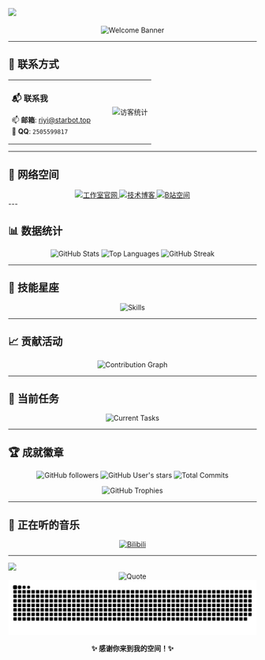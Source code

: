 <!-- 保留精彩的顶部设计 -->
<img src="https://capsule-render.vercel.app/api?type=venom&height=200&text=RIYI-STAR&fontSize=70&color=0:FFD700,50:9370DB,100:DDA0DD&stroke=FFD700&strokeWidth=2&animation=fadeIn&fontAlignY=35&desc=✨%20STAR+STADIO%20✨&descAlignY=55&descSize=20" />

<img src="https://user-images.githubusercontent.com/73097560/115834477-dbab4500-a447-11eb-908a-139a6edaec5c.gif" width="100%" height="2" />

<div align="center">

<img src="https://readme-typing-svg.herokuapp.com?font=Orbitron&size=30&duration=3000&pause=1000&color=FFD700&center=true&vCenter=true&multiline=true&width=600&height=100&lines=Welcome+to+my+Github!;🌟+RIYI-STAR+🌟;" alt="Welcome Banner" />

</div>

---

## 💫 联系方式

<div align="center">
<table>
<tr>
<td width="60%" align="left">

### 📬 联系我
📫 **邮箱**: [riyi@starbot.top](mailto:riyi@starbot.top)   
🐧 **QQ**: `2505599817`

</td>
<td width="40%" align="right">

<img src="https://komarev.com/ghpvc/?username=RIYI-STAR&color=blueviolet&style=for-the-badge&label=VISITORS" alt="访客统计"/>

</td>
</tr>
</table>
</div>

---

## 🚀 网络空间

<div align="center">

<a href="https://starbot.top">
<img src="https://img.shields.io/badge/🌟%20工作室官网-FFD700?style=plastic&logoColor=black&labelColor=2D1B69" alt="工作室官网"/>
</a>
<a href="https://blog-riyi.pages.dev">
<img src="https://img.shields.io/badge/📝%20技术博客-9370DB?style=plastic&logoColor=white&labelColor=2D1B69" alt="技术博客"/>
</a>
<a href="https://space.bilibili.com/541864556">
<img src="https://img.shields.io/badge/📺%20B站空间-DDA0DD?style=plastic&logoColor=black&labelColor=2D1B69" alt="B站空间"/>
</a>

</div>
---

## 📊 数据统计

<div align="center">

<img src="https://github-readme-stats.vercel.app/api?username=RIYI-STAR&show_icons=true&count_private=true&hide_title=true&theme=radical&bg_color=0d1117&title_color=ffd700&text_color=dda0dd&icon_color=9370db&border_color=ffd700" alt="GitHub Stats" />

<img src="https://github-readme-stats.vercel.app/api/top-langs/?username=RIYI-STAR&layout=compact&theme=radical&bg_color=0d1117&title_color=ffd700&text_color=dda0dd&border_color=ffd700" alt="Top Languages" />

<img src="https://github-readme-streak-stats.herokuapp.com/?user=RIYI-STAR&theme=radical&background=0d1117&stroke=ffd700&ring=ffd700&fire=9370db&currStreakNum=dda0dd&sideNums=dda0dd&currStreakLabel=ffd700&sideLabels=ffd700&dates=dda0dd" alt="GitHub Streak" />

</div>

---
## 🌌 技能星座

<div align="center">

<img src="https://skillicons.dev/icons?i=python,java,cpp,js,html,css,docker,git,vscode,minecraft&theme=dark" alt="Skills" />

</div>

---

## 📈 贡献活动

<div align="center">

<img src="https://github-readme-activity-graph.vercel.app/graph?username=RIYI-STAR&bg_color=0d1117&color=ffd700&line=9370db&point=dda0dd&area=true&hide_border=true" alt="Contribution Graph" />

</div>

---

## 🎯 当前任务

<div align="center">

<img src="https://readme-typing-svg.herokuapp.com?font=Fira+Code&size=16&duration=3000&pause=1000&color=DDA0DD&center=true&vCenter=true&width=600&lines=🔭+PMSS-Pro物理模拟系统...;🛸+StarCraftMC服务器...;⭐+为开源宇宙贡献力量...;🌟+STARBOT机器人...;💫+优化代码性能..." alt="Current Tasks" />

</div>

---

## 🏆 成就徽章

<div align="center">

![GitHub followers](https://img.shields.io/github/followers/RIYI-STAR?color=gold&style=for-the-badge)
![GitHub User's stars](https://img.shields.io/github/stars/RIYI-STAR?color=gold&style=for-the-badge)
![Total Commits](https://img.shields.io/badge/Total_Commits-1000+-9370DB?style=for-the-badge)

<img src="https://github-profile-trophy.vercel.app/?username=RIYI-STAR&theme=radical&no-frame=true&no-bg=true&margin-w=4&row=2" alt="GitHub Trophies" />

</div>

---

## 🎵 正在听的音乐

<div align="center">

[![Bilibili](https://img.shields.io/badge/Bilibili-FB7299?style=for-the-badge&logo=bilibili&logoColor=white)](https://space.bilibili.com/541864556)

</div>

---

<!-- 保留精彩的底部设计 -->
<img src="https://capsule-render.vercel.app/api?type=waving&color=gradient&customColorList=20,14,17,12,20&height=150&section=footer&text=Thanks%20for%20visiting!&fontSize=30&fontColor=FFD700&animation=twinkling&fontAlignY=75" />

<div align="center">

<img src="https://readme-typing-svg.herokuapp.com?font=Fira+Code&size=16&duration=4000&pause=2000&color=FFD700&center=true&vCenter=true&width=600&lines=在代码的星海中，每一行都是通往未来的星光;Code+is+poetry,+bugs+are+just+typos;Stay+hungry,+stay+foolish,+keep+coding;The+best+way+to+predict+the+future+is+to+create+it" alt="Quote" />


<picture>
  <source media="(prefers-color-scheme: dark)" srcset="https://raw.githubusercontent.com/platane/snk/output/github-contribution-grid-snake-dark.svg">
  <source media="(prefers-color-scheme: light)" srcset="https://raw.githubusercontent.com/platane/snk/output/github-contribution-grid-snake.svg">
  <img alt="github contribution grid snake animation" src="https://raw.githubusercontent.com/platane/snk/output/github-contribution-grid-snake.svg">
</picture>

**✨ 感谢你来到我的空间！✨**

</div>